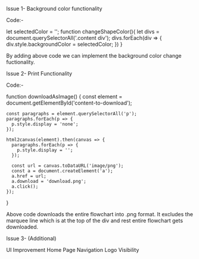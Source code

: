 Issue 1- Background color functionality

Code:- 

let selectedColor = '';
 function changeShapeColor(){
    let divs = document.querySelectorAll('.content div');
    divs.forEach(div => {
      div.style.backgroundColor = selectedColor;
    })
  }

By adding above code we can implement the background color change fuctionality.


Issue 2- Print Functionality

Code:- 

   function downloadAsImage() {
    const element = document.getElementById('content-to-download');

    const paragraphs = element.querySelectorAll('p');
    paragraphs.forEach(p => {
      p.style.display = 'none';
    });

    html2canvas(element).then(canvas => {
      paragraphs.forEach(p => {
        p.style.display = '';
      });

      const url = canvas.toDataURL('image/png');
      const a = document.createElement('a');
      a.href = url;
      a.download = 'download.png';
      a.click();
    });
  }

Above code downloads the entire flowchart into .png format.
It excludes the marquee line which is at the top of the div and rest entire flowchart gets downloaded.

Issue 3- (Additional)

UI Improvement
Home Page Navigation
Logo Visibility